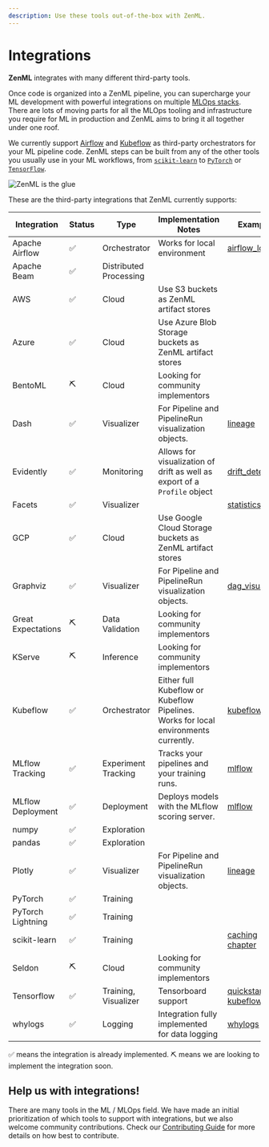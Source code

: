 ```yaml
---
description: Use these tools out-of-the-box with ZenML.
---
```


# Integrations

**ZenML** integrates with many different third-party tools.

Once code is organized into a ZenML pipeline, you can supercharge your ML development with powerful integrations on 
multiple [MLOps stacks](../introduction/core-concepts.md). There are lots of moving parts for all the MLOps tooling 
and infrastructure you require for ML in production and ZenML aims to bring it all together under one roof.

We currently support [Airflow](https://airflow.apache.org/) and [Kubeflow](https://www.kubeflow.org/) as third-party 
orchestrators for your ML pipeline code. ZenML steps can be built from any of the other tools you usually use in your 
ML workflows, from [`scikit-learn`](https://scikit-learn.org/stable/) to [`PyTorch`](https://pytorch.org/) or 
[`TensorFlow`](https://www.tensorflow.org/).

![ZenML is the glue](../assets/zenml-is-the-glue.jpeg)

These are the third-party integrations that ZenML currently supports:

| Integration | Status | Type                   | Implementation Notes | Example                                                                                          |
| ----------- | ------ |------------------------|---------------------|--------------------------------------------------------------------------------------------------|
| Apache Airflow | ✅ | Orchestrator           | Works for local environment | [airflow_local](https://github.com/zenml-io/zenml/tree/main/examples/airflow_local)              |
| Apache Beam | ✅ | Distributed Processing |                     |                                                                                                  |
| AWS | ✅ | Cloud                  | Use S3 buckets as ZenML artifact stores |                                                                                                  |
| Azure | ✅ | Cloud                  | Use Azure Blob Storage buckets as ZenML artifact stores |                                                                                                  |
| BentoML | ⛏ | Cloud                  | Looking for community implementors |                                                                                                  |
| Dash | ✅ | Visualizer             | For Pipeline and PipelineRun visualization objects. | [lineage](https://github.com/zenml-io/zenml/tree/main/examples/lineage)                          |
| Evidently | ✅ | Monitoring             | Allows for visualization of drift as well as export of a `Profile` object | [drift_detection](https://github.com/zenml-io/zenml/tree/release/0.5.7/examples/drift_detection) |
| Facets | ✅ | Visualizer             |                     | [statistics](https://github.com/zenml-io/zenml/tree/main/examples/statistics)                    |
| GCP | ✅ | Cloud                  | Use Google Cloud Storage buckets as ZenML artifact stores |                                                                                                  |
| Graphviz | ✅ | Visualizer             | For Pipeline and PipelineRun visualization objects. | [dag_visualizer](https://github.com/zenml-io/zenml/tree/main/examples/dag_visualizer)            |
| Great Expectations | ⛏ | Data Validation        | Looking for community implementors |                                                                                                  |
| KServe | ⛏ | Inference              | Looking for community implementors |                                                                                                  |
| Kubeflow | ✅ | Orchestrator           | Either full Kubeflow or Kubeflow Pipelines. Works for local environments currently. | [kubeflow](https://github.com/zenml-io/zenml/tree/main/examples/kubeflow)                        |
| MLflow Tracking | ✅ | Experiment Tracking    | Tracks your pipelines and your training runs. | [mlflow](https://github.com/zenml-io/zenml/tree/main/examples/mlflow_tracking)                   |
| MLflow Deployment | ✅ | Deployment             | Deploys models with the MLflow scoring server. | [mlflow](https://github.com/zenml-io/zenml/tree/main/examples/mlflow_deployment)                 |
| numpy | ✅ | Exploration            |                     |                                                                                                  |
| pandas | ✅ | Exploration            |                     |                                                                                                  |
| Plotly | ✅ | Visualizer             | For Pipeline and PipelineRun visualization objects. | [lineage](https://github.com/zenml-io/zenml/tree/main/examples/lineage)                          |
| PyTorch | ✅ | Training               |                     |                                                                                                  |
| PyTorch Lightning | ✅ | Training               |                     |                                                                                                  |
| scikit-learn | ✅ | Training               |                     | [caching chapter](https://docs.zenml.io/v/docs/guides/functional-api/caching)                    |
| Seldon | ⛏ | Cloud                  | Looking for community implementors |                                                                                                  |
| Tensorflow | ✅ | Training, Visualizer   | Tensorboard support | [quickstart](https://github.com/zenml-io/zenml/tree/main/examples/quickstart). [kubeflow](https://github.com/zenml-io/zenml/tree/main/examples/kubeflow)                  |
| whylogs | ✅ | Logging                | Integration fully implemented for data logging | [whylogs](https://github.com/zenml-io/zenml/tree/main/examples/whylogs)                          |

✅ means the integration is already implemented.
⛏ means we are looking to implement the integration soon.

## Help us with integrations!

There are many tools in the ML / MLOps field. We have made an initial prioritization of which tools to support with 
integrations, but we also welcome community contributions. Check our [Contributing Guide](../../../CONTRIBUTING.md) for more 
details on how best to contribute.
